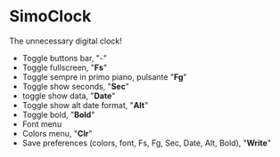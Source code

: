# SimoClock
The unnecessary digital clock!

- Toggle buttons bar, "-"
- Toggle fullscreen, "**Fs**"
- Toggle sempre in primo piano, pulsante "**Fg**"
- Toggle show seconds, "**Sec**"
- toggle show data, "**Date**"
- Toggle show alt date format, "**Alt**"
- Toggle bold, "**Bold**"
- Font menu
- Colors menu,  "**Clr**"
- Save preferences (colors, font, Fs, Fg, Sec, Date, Alt, Bold), "**Write**"
